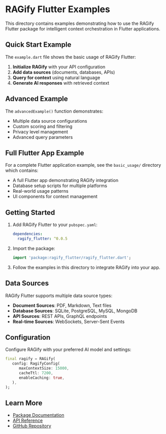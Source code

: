 # RAGify Flutter Examples

This directory contains examples demonstrating how to use the RAGify Flutter package for intelligent context orchestration in Flutter applications.

## Quick Start Example

The `example.dart` file shows the basic usage of RAGify Flutter:

1. **Initialize RAGify** with your API configuration
2. **Add data sources** (documents, databases, APIs)
3. **Query for context** using natural language
4. **Generate AI responses** with retrieved context

## Advanced Example

The `advancedExample()` function demonstrates:

- Multiple data source configurations
- Custom scoring and filtering
- Privacy level management
- Advanced query parameters

## Full Flutter App Example

For a complete Flutter application example, see the `basic_usage/` directory which contains:

- A full Flutter app demonstrating RAGify integration
- Database setup scripts for multiple platforms
- Real-world usage patterns
- UI components for context management

## Getting Started

1. Add RAGify Flutter to your `pubspec.yaml`:
   ```yaml
   dependencies:
     ragify_flutter: ^0.0.5
   ```

2. Import the package:
   ```dart
   import 'package:ragify_flutter/ragify_flutter.dart';
   ```

3. Follow the examples in this directory to integrate RAGify into your app.

## Data Sources

RAGify Flutter supports multiple data source types:

- **Document Sources**: PDF, Markdown, Text files
- **Database Sources**: SQLite, PostgreSQL, MySQL, MongoDB
- **API Sources**: REST APIs, GraphQL endpoints
- **Real-time Sources**: WebSockets, Server-Sent Events

## Configuration

Configure RAGify with your preferred AI model and settings:

```dart
final ragify = RAGify(
   config: RagifyConfig(
      maxContextSize: 15000,
      cacheTtl: 7200,
      enableCaching: true,
   ),
);
```

## Learn More

- [Package Documentation](https://pub.dev/packages/ragify_flutter)
- [API Reference](https://pub.dev/documentation/ragify_flutter/latest/)
- [GitHub Repository](https://github.com/sumitnemade/ragify_flutter)

